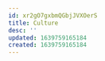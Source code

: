 ```yaml
---
id: xr2gO7gxbmQGbjJVXOerS
title: Culture
desc: ''
updated: 1639759165184
created: 1639759165184
---
```


